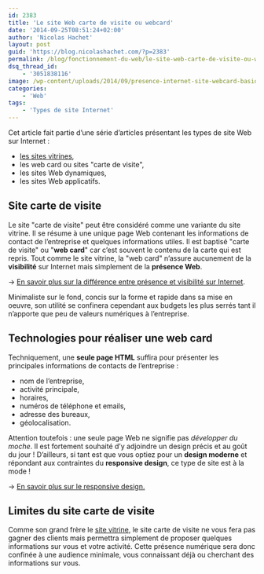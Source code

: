 ```yaml
---
id: 2383
title: 'Le site Web carte de visite ou webcard'
date: '2014-09-25T08:51:24+02:00'
author: 'Nicolas Hachet'
layout: post
guid: 'https://blog.nicolashachet.com/?p=2383'
permalink: /blog/fonctionnement-du-web/le-site-web-carte-de-visite-ou-webcard/
dsq_thread_id:
    - '3051838116'
image: /wp-content/uploads/2014/09/presence-internet-site-webcard-basique-200x150.jpg
categories:
    - 'Web'
tags:
    - 'Types de site Internet'
---
```


Cet article fait partie d’une série d’articles présentant les types de site Web sur Internet :

- [les sites vitrines](https://www.nicolashachet.com/blog/types-de-site-internet/site-web-vitrine/ "Le site Web vitrine"),
- les web card ou sites "carte de visite",
- les sites Web dynamiques,
- les sites Web applicatifs.

## Site carte de visite

Le site "carte de visite" peut être considéré comme une variante du site vitrine. Il se résume à une unique page Web contenant les informations de contact de l’entreprise et quelques informations utiles. Il est baptisé "carte de visite" ou "**web card**" car c’est souvent le contenu de la carte qui est repris. Tout comme le site vitrine, la "web card" n’assure aucunement de la **visibilité** sur Internet mais simplement de la **présence Web**.

→ [En savoir plus sur la différence entre présence et visibilité sur Internet](https://www.nicolashachet.com/blog/webmarketing/quelle-difference-entre-presence-et-visibilite-sur-le-web/ "Quelle différence entre présence et visibilité sur le Web ?").

Minimaliste sur le fond, concis sur la forme et rapide dans sa mise en oeuvre, son utilité se confinera cependant aux budgets les plus serrés tant il n’apporte que peu de valeurs numériques à l’entreprise.

## Technologies pour réaliser une web card

Techniquement, une **seule page HTML** suffira pour présenter les principales informations de contacts de l’entreprise :

- nom de l’entreprise,
- activité principale,
- horaires,
- numéros de téléphone et emails,
- adresse des bureaux,
- géolocalisation.

Attention toutefois : une seule page Web ne signifie pas *développer du moche*. Il est fortement souhaité d’y adjoindre un design précis et au goût du jour ! D’ailleurs, si tant est que vous optiez pour un **design moderne** et répondant aux contraintes du **responsive design**, ce type de site est à la mode !

→ [En savoir plus sur le responsive design.](https://www.nicolashachet.com/blog/ergonomie-design/projet-web-pourquoi-le-responsive-design-devrait-etre-votre-priorite/ "Projet Web : pourquoi le responsive design devrait être votre priorité ?")

## Limites du site carte de visite

Comme son grand frère le [site vitrine](https://www.nicolashachet.com/blog/types-de-site-internet/site-web-vitrine/ "Le site Web vitrine"), le site carte de visite ne vous fera pas gagner des clients mais permettra simplement de proposer quelques informations sur vous et votre activité. Cette présence numérique sera donc confinée à une audience minimale, vous connaissant déjà ou cherchant des informations sur vous.
